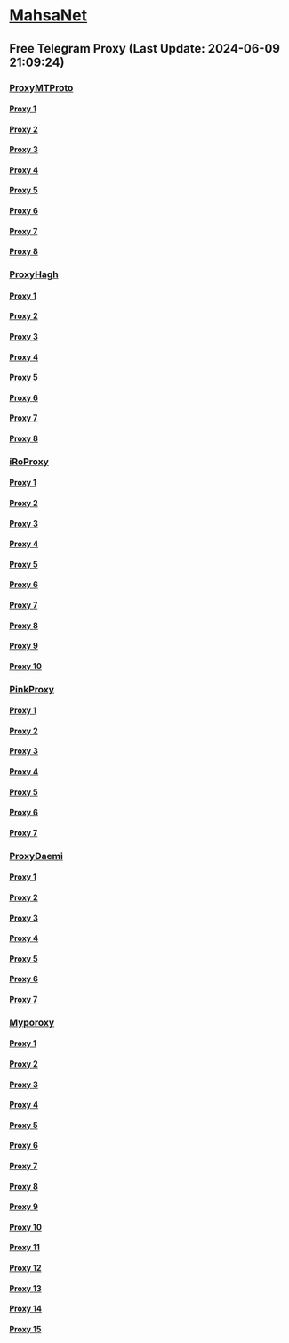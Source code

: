 
# [MahsaNet](https://t.me/mahsa_net)
## Free Telegram Proxy (Last Update: 2024-06-09 21:09:24)
### [ProxyMTProto](https://t.me/ProxyMTProto)
#### [Proxy 1](tg://proxy?server=cloudflare.nokia.net.co.uk.do_yo.want_to.clash_with.this.www.microsoft.com.there_is_no.place_like.localhost.www.bing.com.count_with_me.cyou.net.digikala.com.msn.com.bsi.ir.enamad.ir.now_sud.again_to_fight.everyone.i_am.the_internet.fj-crusier.pw&port=8085&secret=FgMBAgABAAH8AwOG4kw63Q==)
#### [Proxy 2](tg://proxy?server=cloudflare.nokia.net.co.uk.do_yo.want_to.clash_with.this.www.microsoft.com.there_is_no.place_like.localhost.www.bing.com.count_with_me.cyou.net.digikala.com.msn.com.bsi.ir.enamad.ir.now_sud.again_to_fight.everyone.i_am.the_internet.lastofusapart.fun.&port=1234&secret=3QAAAAAAAAAAAAAAAAAAAAA%3D)
#### [Proxy 3](tg://proxy?server=49.13.5.21&port=1919&secret=7HQighJPBNMYVRNB6tdkVw)
#### [Proxy 4](tg://proxy?server=78.46.162.32&port=1919&secret=7HQighJPBNMYVRNB6tdkVw)
#### [Proxy 5](tg://proxy?server=78.47.243.4&port=6&secret=7HQighJPBNMYVRNB6tdkVw)
#### [Proxy 6](tg://proxy?server=78.47.78.175&port=1919&secret=7HQighJPBNMYVRNB6tdkVw)
#### [Proxy 7](tg://proxy?server=49.12.112.204&port=66&secret=7HQighJPBNMYVRNB6tdkVw)
#### [Proxy 8](tg://proxy?server=49.13.57.9&port=8443&secret=7HQighJPBNMYVRNB6tdkVw)
### [ProxyHagh](https://t.me/ProxyHagh)
#### [Proxy 1](tg://proxy?server=newmcill.com.iranzell.co.uk.do_yo.want_to.clash_with.this.microsoft.com.there_is_no.place_nano.localhost.bing.com.count_with_me.cyou.com.now_sudo.rm_rf.ddns.net.we_are_here.again_to_fight.with_everyone.i_am.the_internet.special_wayairancell.emirblog.com.&port=798&secret=7HQighJPBNMYVRNB6tdkVw)
#### [Proxy 2](tg://proxy?server=newmcill.com.iranzell.co.uk.do_yo.want_to.clash_with.this.microsoft.com.there_is_no.place_nano.localhost.bing.com.count_with_me.cyou.com.now_sudo.rm_rf.ddns.net.we_are_here.again_to_fight.with_everyone.i_am.the_internet.special_wayairancell.emirblog.com.&port=798&secret=7HQighJPBNMYVRNB6tdkVw)
#### [Proxy 3](tg://proxy?server=newmcill.com.iranzell.co.uk.do_yo.want_to.clash_with.this.microsoft.com.there_is_no.place_nano.localhost.bing.com.count_with_me.cyou.com.now_sudo.rm_rf.ddns.net.we_are_here.again_to_fight.with_everyone.i_am.the_internet.special_wayairancell.emirblog.com.&port=798&secret=7HQighJPBNMYVRNB6tdkVw)
#### [Proxy 4](tg://proxy?server=newmcill.com.iranzell.co.uk.do_yo.want_to.clash_with.this.microsoft.com.there_is_no.place_nano.localhost.bing.com.count_with_me.cyou.com.now_sudo.rm_rf.ddns.net.we_are_here.again_to_fight.with_everyone.i_am.the_internet.special_wayairancell.emirblog.com.&port=798&secret=7HQighJPBNMYVRNB6tdkVw)
#### [Proxy 5](tg://proxy?server=newmcill.com.iranzell.co.uk.do_yo.want_to.clash_with.this.microsoft.com.there_is_no.place_nano.localhost.bing.com.count_with_me.cyou.com.now_sudo.rm_rf.ddns.net.we_are_here.again_to_fight.with_everyone.i_am.the_internet.special_wayairancell.emirblog.com.&port=798&secret=7HQighJPBNMYVRNB6tdkVw)
#### [Proxy 6](tg://proxy?server=newmcill.com.iranzell.co.uk.do_yo.want_to.clash_with.this.microsoft.com.there_is_no.place_nano.localhost.bing.com.count_with_me.cyou.com.now_sudo.rm_rf.ddns.net.we_are_here.again_to_fight.with_everyone.i_am.the_internet.special_wayairancell.emirblog.com.&port=798&secret=7HQighJPBNMYVRNB6tdkVw)
#### [Proxy 7](tg://proxy?server=newmcill.com.iranzell.co.uk.do_yo.want_to.clash_with.this.microsoft.com.there_is_no.place_nano.localhost.bing.com.count_with_me.cyou.com.now_sudo.rm_rf.ddns.net.we_are_here.again_to_fight.with_everyone.i_am.the_internet.special_wayairancell.emirblog.com.&port=798&secret=7HQighJPBNMYVRNB6tdkVw)
#### [Proxy 8](tg://proxy?server=newmcill.com.iranzell.co.uk.do_yo.want_to.clash_with.this.microsoft.com.there_is_no.place_nano.localhost.bing.com.count_with_me.cyou.com.now_sudo.rm_rf.ddns.net.we_are_here.again_to_fight.with_everyone.i_am.the_internet.special_wayairancell.emirblog.com.&port=798&secret=7HQighJPBNMYVRNB6tdkVw)
### [iRoProxy](https://t.me/iRoProxy)
#### [Proxy 1](tg://proxy?server=103.69.224.182&port=66&secret=7HQighJPBNMYVRNB6tdkVw)
#### [Proxy 2](tg://proxy?server=103.69.224.162&port=66&secret=7HQighJPBNMYVRNB6tdkVw)
#### [Proxy 3](tg://proxy?server=103.69.224.181&port=6&secret=7HQighJPBNMYVRNB6tdkVw)
#### [Proxy 4](tg://proxy?server=103.69.224.218&port=6&secret=7HQighJPBNMYVRNB6tdkVw)
#### [Proxy 5](tg://proxy?server=103.69.224.121&port=6&secret=7HQighJPBNMYVRNB6tdkVw)
#### [Proxy 6](tg://proxy?server=103.69.224.142&port=66&secret=7HQighJPBNMYVRNB6tdkVw)
#### [Proxy 7](tg://proxy?server=103.69.224.241&port=6&secret=7HQighJPBNMYVRNB6tdkVw)
#### [Proxy 8](tg://proxy?server=103.69.224.161&port=6&secret=7HQighJPBNMYVRNB6tdkVw)
#### [Proxy 9](tg://proxy?server=103.69.224.122&port=66&secret=7HQighJPBNMYVRNB6tdkVw)
#### [Proxy 10](tg://proxy?server=103.69.224.141&port=6&secret=7HQighJPBNMYVRNB6tdkVw)
### [PinkProxy](https://t.me/PinkProxy)
#### [Proxy 1](tg://proxy?server=88.80.135.94&port=7643&secret=7HQighJPBNMYVRNB6tdkVw)
#### [Proxy 2](tg://proxy?server=88.80.135.28&port=7643&secret=7HQighJPBNMYVRNB6tdkVw)
#### [Proxy 3](tg://proxy?server=185.115.161.241&port=43&secret=7HQighJPBNMYVRNB6tdkVw)
#### [Proxy 4](tg://proxy?server=185.115.161.197&port=8085&secret=7HQighJPBNMYVRNB6tdkVw)
#### [Proxy 5](tg://proxy?server=103.69.224.218&port=6&secret=7HQighJPBNMYVRNB6tdkVw)
#### [Proxy 6](tg://proxy?server=94.177.51.2&port=8443&secret=7HQighJPBNMYVRNB6tdkVw)
#### [Proxy 7](tg://proxy?server=88.80.135.158&port=777&secret=7HQighJPBNMYVRNB6tdkVw)
### [ProxyDaemi](https://t.me/ProxyDaemi)
#### [Proxy 1](tg://proxy?server=49.12.76.196&port=77&secret=7HQighJPBNMYVRNB6tdkVw)
#### [Proxy 2](tg://proxy?server=78.46.237.161&port=1919&secret=7HQighJPBNMYVRNB6tdkVw)
#### [Proxy 3](tg://proxy?server=newmcill.com.iranzell.co.uk.do_yo.want_to.clash_with.this.microsoft.com.there_is_no.place_nano.localhost.bing.com.count_with_me.cyou.com.now_sudo.rm_rf.ddns.net.we_are_here.again_to_fight.with_everyone.i_am.the_internet.special_wayairancell.emirblog.com.&port=798&secret=7HQighJPBNMYVRNB6tdkVw)
#### [Proxy 4](tg://proxy?server=195.201.32.156&port=7443&secret=7HQighJPBNMYVRNB6tdkVw)
#### [Proxy 5](tg://proxy?server=cloudflare.com.nokia.co.uk.do_you.want_to.clash_without.this.www.microsoft.com.there_is_no.place_like.localhost.www.bing.com.count_with_me.cyou.net.digikala.com.msn.com.bsi.ir.enamad.ir.now_sudo.again_to_fight.everyone.i_am.udp_internet.tcp-udp.co.uk.&port=3443&secret=FgMBAgABAAH8AwOG4kw63QPQ)
#### [Proxy 6](tg://proxy?server=188.245.35.219&port=7443&secret=7HQighJPBNMYVRNB6tdkVw)
#### [Proxy 7](tg://proxy?server=Dash.Cloudflare.com.www.google.com.hercoll.pw&port=1919&secret=7HQighJPBNMYVRNB6tdkVw)
### [Myporoxy](https://t.me/Myporoxy)
#### [Proxy 1](tg://proxy?server=One.Dash.cloudflare.com.www.play.google.com.avoxano.shop&port=1919&secret=7HQighJPBNMYVRNB6tdkVw)
#### [Proxy 2](tg://proxy?server=Access.cloudflare.com.www.google.com.jockero.sbs&port=1919&secret=7HQighJPBNMYVRNB6tdkVw)
#### [Proxy 3](tg://proxy?server=One.Dash.cloudflare.com.www.play.google.com.avoxano.shop&port=1919&secret=7HQighJPBNMYVRNB6tdkVw)
#### [Proxy 4](tg://proxy?server=Dash.Cloudflare.com.www.google.com.hercoll.pw&port=1919&secret=7HQighJPBNMYVRNB6tdkVw)
#### [Proxy 5](tg://proxy?server=Site.cloudflare.com.www.play.com.dorkamos.baby&port=1919&secret=7HQighJPBNMYVRNB6tdkVw)
#### [Proxy 6](tg://proxy?server=Access.cloudflare.com.www.google.com.jockero.sbs&port=1919&secret=7HQighJPBNMYVRNB6tdkVw)
#### [Proxy 7](tg://proxy?server=One.Dash.cloudflare.com.www.play.google.com.avoxano.shop&port=1919&secret=7HQighJPBNMYVRNB6tdkVw)
#### [Proxy 8](tg://proxy?server=Dash.Cloudflare.com.www.google.com.hercoll.pw&port=1919&secret=7HQighJPBNMYVRNB6tdkVw)
#### [Proxy 9](tg://proxy?server=Access.cloudflare.com.www.google.com.jockero.sbs&port=1919&secret=7HQighJPBNMYVRNB6tdkVw)
#### [Proxy 10](tg://proxy?server=One.Dash.cloudflare.com.www.play.google.com.avoxano.shop&port=1919&secret=7HQighJPBNMYVRNB6tdkVw)
#### [Proxy 11](tg://proxy?server=Dash.Cloudflare.com.www.google.com.hercoll.pw&port=1919&secret=7HQighJPBNMYVRNB6tdkVw)
#### [Proxy 12](tg://proxy?server=Site.cloudflare.com.www.play.com.dorkamos.baby&port=1919&secret=7HQighJPBNMYVRNB6tdkVw)
#### [Proxy 13](tg://proxy?server=Access.cloudflare.com.www.google.com.jockero.sbs&port=1919&secret=7HQighJPBNMYVRNB6tdkVw)
#### [Proxy 14](tg://proxy?server=One.Dash.cloudflare.com.www.play.google.com.avoxano.shop&port=1919&secret=7HQighJPBNMYVRNB6tdkVw)
#### [Proxy 15](tg://proxy?server=Dash.Cloudflare.com.www.google.com.hercoll.pw&port=1919&secret=7HQighJPBNMYVRNB6tdkVw)

    